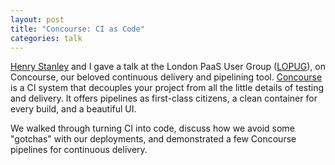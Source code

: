 ```yaml
---
layout: post
title: "Concourse: CI as Code"
categories: talk
---
```

[Henry Stanley] and I gave a talk at the London PaaS User Group ([LOPUG]), on Concourse, our beloved continuous delivery and pipelining tool. [Concourse] is a
CI system that decouples your project from all the little details of testing and delivery. It offers pipelines as first-class citizens, a clean container for
every build, and a beautiful UI.
<script async class="speakerdeck-embed" data-id="be0b5c452b924571baf44bb5f68564eb" data-ratio="1.33333333333333" src="//speakerdeck.com/assets/embed.js"></script>

We walked through turning CI into code, discuss how we avoid some "gotchas" with
our deployments, and demonstrated a few Concourse pipelines for continuous
delivery.

[Henry Stanley]: https://www.henrystanley.com/concourse-ci-as-code/
[LOPUG]: https://www.meetup.com/London-PaaS-User-Group-LOPUG/events/224395685/
[Concourse]: https://concourse.ci/
